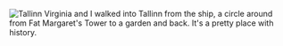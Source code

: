 ![Tallinn](tallinn_1.JPG)
Virginia and I walked into Tallinn from the ship, a circle around from
Fat Margaret's Tower to a garden and back. It's a pretty place with
history.
